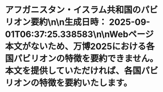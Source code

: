# アフガニスタン・イスラム共和国のパビリオン要約\n\n**生成日時：** 2025-09-01T06:37:25.338583\n\nWebページ本文がないため、万博2025における各国パビリオンの特徴を要約できません。本文を提供していただければ、各国パビリオンの特徴を要約いたします。
